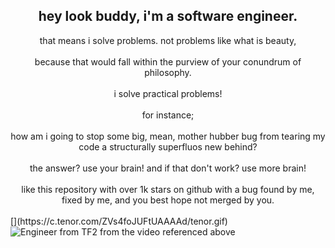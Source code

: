 ## <center>hey look buddy, i'm a software engineer.</center>
<center>that means i solve problems. not problems like what is beauty,</center>
<br>
<center>because that would fall within the purview of your conundrum of philosophy.</center>
<br>
<center>i solve practical problems!</center>
<br>
<center>for instance;</center>
<br>
<center>how am i going to stop some big, mean, mother hubber bug from tearing my code a structurally superfluos new behind?</center>
<br>
<center>the answer? use your brain! and if that don't work? use more brain!</center>
<br>
<center>like this repository with over 1k stars on github with a bug found by me, fixed by me, and you best hope not merged by you.</center>
<br>
[](https://c.tenor.com/ZVs4foJUFtUAAAAd/tenor.gif)
<img src="images/engineer.gif" alt="Engineer from TF2 from the video referenced above" />
